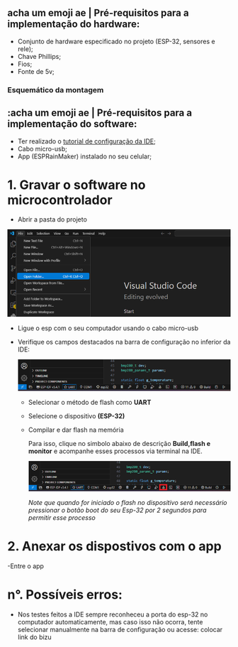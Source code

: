 ## acha um emoji ae | Pré-requisitos para a implementação do hardware:

- Conjunto de hardware especificado no projeto (ESP-32, sensores e rele);
- Chave Phillips;
- Fios;
- Fonte de 5v;

### Esquemático da montagem 


## :acha um emoji ae | Pré-requisitos para a implementação do software:
  
- Ter realizado o [tutorial de configuração da IDE](https://github.com/enzoaccioly1/projeto-integrador-I/blob/main/IDECONFIG.md?plain=1);
- Cabo micro-usb;
- App (ESPRainMaker) instalado no seu celular;

# 1. Gravar o software no microcontrolador

- Abrir a pasta do projeto 

 <p align = center>
  <img src = "img/OPEN_FOLDER.png">
  </p>

- Ligue o esp com o seu computador usando o cabo micro-usb
  
- Verifique os campos destacados na barra de configuração no inferior da IDE:

  <p align = center>
  <img src = "img/BARRA_DE_CONFIGURACAO.png">
  </p>

  - Selecionar o método de flash como **UART**
    
  - Selecione o dispositivo **(ESP-32)**

  - Compilar e dar flash na memória
 
    Para isso, clique no simbolo abaixo de descrição **Build,flash e monitor** e acompanhe esses processos via terminal na IDE.
    
    <p align = center>
    <img src = "img/COMPILEFLASH.png">
    </p>
 
    *Note que quando for iniciado o flash no dispositivo será necessário pressionar o botão boot do seu Esp-32 por 2 segundos para permitir esse processo*
  
# 2. Anexar os dispostivos com o app

  
  -Entre o app


# n°. Possíveis erros:

- Nos testes feitos a IDE sempre reconheceu a porta do esp-32 no computador automaticamente, mas caso isso não ocorra, tente selecionar manualmente na barra de configuração ou acesse: colocar link do bizu






